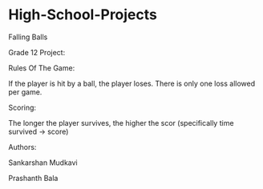 High-School-Projects
====================

Falling Balls

Grade 12 Project:

Rules Of The Game:

If the player is hit by a ball, the player loses.
There is only one loss allowed per game.

Scoring:

The longer the player survives, the higher the scor (specifically time survived -> score)

Authors:

Sankarshan Mudkavi

Prashanth Bala

